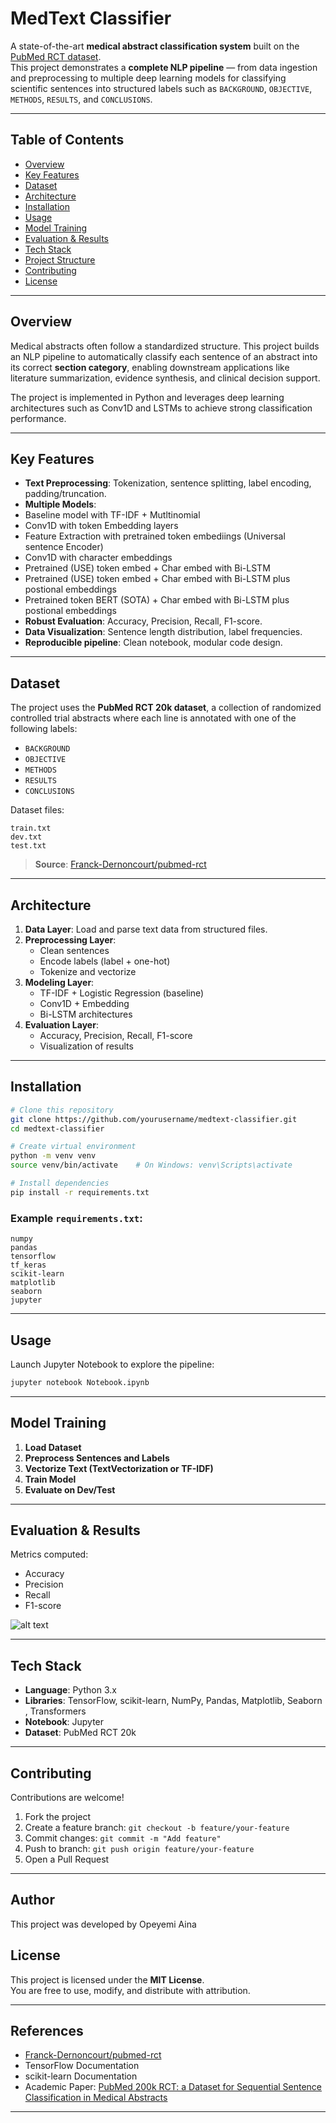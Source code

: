 #  MedText Classifier

A state-of-the-art **medical abstract classification system** built on the [PubMed RCT dataset](https://github.com/Franck-Dernoncourt/pubmed-rct).  
This project demonstrates a **complete NLP pipeline** — from data ingestion and preprocessing to multiple deep learning models for classifying scientific sentences into structured labels such as `BACKGROUND`, `OBJECTIVE`, `METHODS`, `RESULTS`, and `CONCLUSIONS`.

---

##  Table of Contents
- [Overview](#-overview)
- [Key Features](#-key-features)
- [Dataset](#-dataset)
- [Architecture](#-architecture)
- [Installation](#-installation)
- [Usage](#-usage)
- [Model Training](#-model-training)
- [Evaluation & Results](#-evaluation--results)
- [Tech Stack](#-tech-stack)
- [Project Structure](#-project-structure)
- [Contributing](#-contributing)
- [License](#-license)

---

##  Overview

Medical abstracts often follow a standardized structure. This project builds an NLP pipeline to automatically classify each sentence of an abstract into its correct **section category**, enabling downstream applications like literature summarization, evidence synthesis, and clinical decision support.

The project is implemented in Python and leverages deep learning architectures such as Conv1D and LSTMs to achieve strong classification performance.

---

## Key Features

-  **Text Preprocessing**: Tokenization, sentence splitting, label encoding, padding/truncation.  
-  **Multiple Models**:
  - Baseline model with TF-IDF + Mutltinomial
  - Conv1D with token Embedding layers
  - Feature Extraction with pretrained token embediings (Universal sentence Encoder)
  - Conv1D with character embeddings
  - Pretrained (USE) token embed + Char embed with Bi-LSTM
  - Pretrained (USE) token embed + Char embed with Bi-LSTM plus postional embeddings
  - Pretrained token BERT (SOTA)  + Char embed with Bi-LSTM plus postional embeddings
-  **Robust Evaluation**: Accuracy, Precision, Recall, F1-score.
-  **Data Visualization**: Sentence length distribution, label frequencies.
-  **Reproducible pipeline**: Clean notebook, modular code design.

---

## Dataset

The project uses the **PubMed RCT 20k dataset**, a collection of randomized controlled trial abstracts where each line is annotated with one of the following labels:

- `BACKGROUND`  
- `OBJECTIVE`  
- `METHODS`  
- `RESULTS`  
- `CONCLUSIONS`

Dataset files:
```
train.txt
dev.txt
test.txt
```

> **Source**: [Franck-Dernoncourt/pubmed-rct](https://github.com/Franck-Dernoncourt/pubmed-rct)

---

##  Architecture

1. **Data Layer**: Load and parse text data from structured files.  
2. **Preprocessing Layer**:
   - Clean sentences
   - Encode labels (label + one-hot)
   - Tokenize and vectorize
3. **Modeling Layer**:
   - TF-IDF + Logistic Regression (baseline)
   - Conv1D + Embedding
   - Bi-LSTM architectures
4. **Evaluation Layer**:
   - Accuracy, Precision, Recall, F1-score
   - Visualization of results

---

## Installation

```bash
# Clone this repository
git clone https://github.com/yourusername/medtext-classifier.git
cd medtext-classifier

# Create virtual environment
python -m venv venv
source venv/bin/activate    # On Windows: venv\Scripts\activate

# Install dependencies
pip install -r requirements.txt
```

### Example `requirements.txt`:
```
numpy
pandas
tensorflow
tf_keras
scikit-learn
matplotlib
seaborn
jupyter
```

---

##  Usage

Launch Jupyter Notebook to explore the pipeline:

```bash
jupyter notebook Notebook.ipynb
```


---

## Model Training

1. **Load Dataset**  
2. **Preprocess Sentences and Labels**  
3. **Vectorize Text (TextVectorization or TF-IDF)**  
4. **Train Model** 
5. **Evaluate on Dev/Test**

---

## Evaluation & Results

Metrics computed:
- Accuracy  
- Precision  
- Recall  
- F1-score  

![alt text](image.png)


---

## Tech Stack

- **Language**: Python 3.x  
- **Libraries**: TensorFlow, scikit-learn, NumPy, Pandas, Matplotlib, Seaborn , Transformers
- **Notebook**: Jupyter  
- **Dataset**: PubMed RCT 20k

---


## Contributing

Contributions are welcome!

1. Fork the project  
2. Create a feature branch: `git checkout -b feature/your-feature`  
3. Commit changes: `git commit -m "Add feature"`  
4. Push to branch: `git push origin feature/your-feature`  
5. Open a Pull Request

---

## Author

This project was developed by Opeyemi Aina

## License

This project is licensed under the **MIT License**.  
You are free to use, modify, and distribute with attribution.

---


## References

- [Franck-Dernoncourt/pubmed-rct](https://github.com/Franck-Dernoncourt/pubmed-rct)
- TensorFlow Documentation
- scikit-learn Documentation
- Academic Paper: [PubMed 200k RCT: a Dataset for Sequential Sentence Classification in Medical Abstracts](https://arxiv.org/abs/1710.06071)

---

